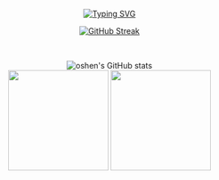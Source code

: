 <div align="center">

 [![Typing SVG](https://readme-typing-svg.demolab.com?font=Fira+Code&size=30&pause=1050&color=tokyonight&background=tokyonight&center=true&multiline=true&width=650&height=55&lines=OSHEN+GEENATH)](https://git.io/typing-svg)
</div>

<div align="center">

[![GitHub Streak](https://github-readme-streak-stats.herokuapp.com?user=oshengeenath&theme=tokyonight&border_radius=4.7&date_format=M%20j%5B%2C%20Y%5D)](https://git.io/streak-stats)

<br>

![oshen's GitHub stats](https://github-readme-stats.vercel.app/api?username=oshengeenath&show_icons=true&theme=tokyonight)
<br>
  <img height="180em" src="https://github-profile-summary-cards.vercel.app/api/cards/repos-per-language?username=oshengeenath&theme=tokyonight"  />
  <img height="180em" src="https://github-profile-summary-cards.vercel.app/api/cards/most-commit-language?username=oshengeenath&theme=tokyonight"  />
</div>
